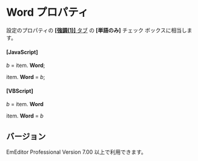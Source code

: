 # Word プロパティ

設定のプロパティの [**\[強調(1)\]** タブ](../../dlg/properties/highlight1/index) の
**\[単語のみ\]** チェック ボックスに相当します。

#### \[JavaScript\]

_b_ =
item. **Word**;

item. **Word** = _b_;

#### \[VBScript\]

_b_ =
item. **Word**

item. **Word** = _b_

## バージョン

EmEditor Professional Version 7.00 以上で利用できます。